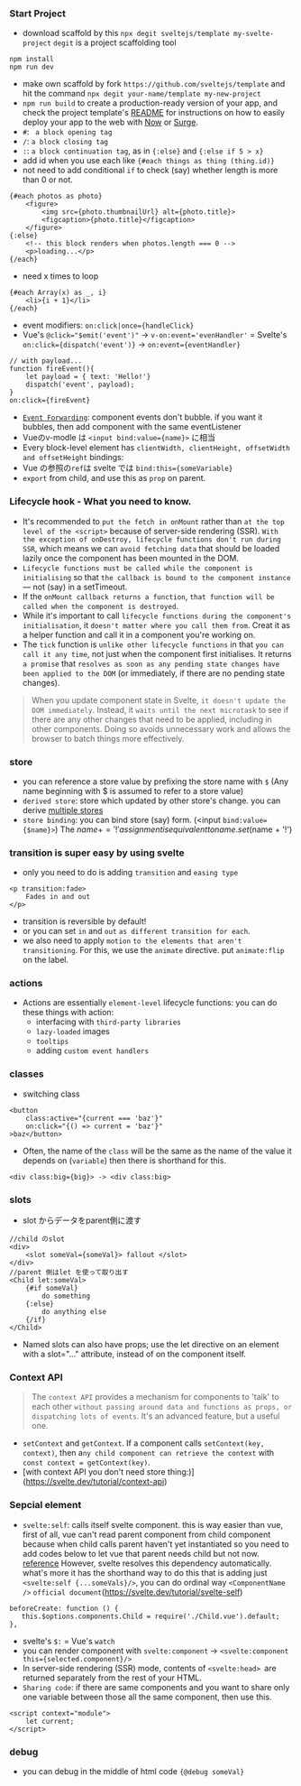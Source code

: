 ### Start Project
- download scaffold by this `npx degit sveltejs/template my-svelte-project` `degit` is a project scaffolding tool
```
npm install
npm run dev
```
- make own scaffold by fork `https://github.com/sveltejs/template` and hit the command `npx degit your-name/template my-new-project`
- `npm run build` to create a production-ready version of your app, and check the project template's [README](https://github.com/sveltejs/template/blob/master/README.md) for instructions on how to easily deploy your app to the web with [Now](https://zeit.co/now) or [Surge](http://surge.sh/).
- `#`: ` a block opening tag`
- `/`: `a block closing tag` 
- `:`: `a block continuation tag`, as in `{:else}` and `{:else if 5 > x}`
- add id when you use each like `{#each things as thing (thing.id)}`
- not need to add conditional `if` to check (say) whether length is more than 0 or not.
```svelte
{#each photos as photo}
    <figure>
        <img src={photo.thumbnailUrl} alt={photo.title}>
        <figcaption>{photo.title}</figcaption>
    </figure>
{:else}
    <!-- this block renders when photos.length === 0 -->
    <p>loading...</p>
{/each}
```
- need x times to loop
```svelte
{#each Array(x) as _, i}
    <li>{i + 1}</li>
{/each}
```
- event modifiers: `on:click|once={handleClick}`
- Vue's `@click="$emit('event')"` -> `v-on:event='evenHandler'` = Svelte's `on:click={dispatch('event')}` -> `on:event={eventHandler}`
```svelte
// with payload...
function fireEvent(){
    let payload = { text: 'Hello!'}
    dispatch('event', payload);
}
on:click={fireEvent} 
```
- [`Event Forwarding`](https://svelte.dev/tutorial/event-forwarding): component events don't bubble. if you want it bubbles, then add component with the same eventListener
- Vueのv-modle は `<input bind:value={name}>` に相当
- Every block-level element has `clientWidth, clientHeight, offsetWidth and offsetHeight` bindings:
- Vue の参照の`ref`は svelte では `bind:this={someVariable}`
- `export` from child, and use this as `prop` on parent.
### Lifecycle hook - What you need to know.
- It's recommended to `put the fetch in onMount` rather than `at the top level of the <script>` because of server-side rendering (SSR). `With the exception of onDestroy, lifecycle functions don't run during SSR`, which means we can `avoid fetching data` that should be loaded lazily once the component has been mounted in the DOM.
- `Lifecycle functions must be called while the component is initialising` so that `the callback is bound to the component instance` — not (say) in a setTimeout.
- If the `onMount callback returns a function`, `that function will be called when the component is destroyed`.
- While it's important to call `lifecycle functions during the component's initialisation`, it `doesn't matter where you call them from`. Creat it as a helper function and call it in a component you're working on.
- The `tick` function is `unlike other lifecycle functions` in that `you can call it any time`, not just when the component first initialises. It returns `a promise` that `resolves as soon as any pending state changes have been applied to the DOM` (or immediately, if there are no pending state changes).
> When you update component state in Svelte, `it doesn't update the DOM immediately`. Instead, it `waits until the next microtask` to see if there are any other changes that need to be applied, including in other components. Doing so avoids unnecessary work and allows the browser to batch things more effectively.
### store
- you can reference a store value by prefixing the store name with `$` (Any name beginning with $ is assumed to refer to a store value)
- `derived store`: store which updated by other store's change. you can derive [multiple stores](https://svelte.dev/docs#derived)
- `store binding`: you can bind store (say) form. (<input `bind:value={$name}>`) The $name += '!' assignment is equivalent to name.set($name + '!')
### transition is super easy by using svelte
- only you need to do is adding `transition` and `easing type`
```svelte
<p transition:fade>
	Fades in and out
</p>
```
- transition is reversible by default!
- or you can set `in` and `out` `as different transition for each`.
- we also need to apply `motion` `to the elements that aren't transitioning`. For this, we use the `animate` directive. put `animate:flip` on the label.
### actions
- Actions are essentially `element-level` lifecycle functions: you can do these things with action:
    - interfacing with `third-party libraries`
    - `lazy-loaded` images
    - `tooltips`
    - adding `custom event handlers`
### classes 
- switching class 
```svelte
<button
	class:active="{current === 'baz'}"
	on:click="{() => current = 'baz'}"
>baz</button>
```
- Often, the name of the `class` will be the same as the name of the value it depends on (`variable`) then there is shorthand for this.
```svelte
<div class:big={big}> -> <div class:big>
```
### slots
- slot からデータをparent側に渡す
```svelte
//child のslot
<div>
    <slot someVal={someVal}> fallout </slot>
</div>
//parent 側はlet を使って取り出す
<Child let:someVal>
    {#if someVal}
        do something
    {:else}
        do anything else
    {/if}   
</Child>
```
- Named slots can also have props; use the let directive on an element with a slot="..." attribute, instead of on the component itself.
### Context API
> The `context API` provides a mechanism for components to 'talk' to each other `without passing around data and functions as props, or dispatching lots of events`. It's an advanced feature, but a useful one.
- `setContext` and `getContext`. If a component calls `setContext(key, context)`, then a`ny child component can retrieve the context` with `const context = getContext(key)`.
- [with context API you don't need store thing:)] (https://svelte.dev/tutorial/context-api)
### Sepcial element
- `svelte:self`: calls itself svelte component. this is way easier than vue, first of all, vue can't read parent component from child component because when child calls parent haven't yet instantiated so you need to add codes below to let vue that parent needs child but not now. [reference](https://github.com/RyotaBannai/vue/commit/0bd56e07e5665a6131ffad1414279ca25db3253a) However, svelte resolves this dependency automatically. what's more it has the shorthand way to do this that is adding just `<svelte:self {...someVals}/>`, you can do ordinal way `<ComponentName />` `official document`(https://svelte.dev/tutorial/svelte-self)
```vue
beforeCreate: function () {
   this.$options.components.Child = require('./Child.vue').default;
},
```
- svelte's `$:` = Vue's `watch`
- you can render component with `svelte:component` → `<svelte:component this={selected.component}/>`
- In server-side rendering (SSR) mode, contents of `<svelte:head> `are returned separately from the rest of your HTML.
- `Sharing code`: if there are same components and you want to share only one variable between those all the same component, then use this.
```svelte
<script context="module">
	let current;
</script>
```
### debug 
- you can debug in the middle of html code `{@debug someVal}`